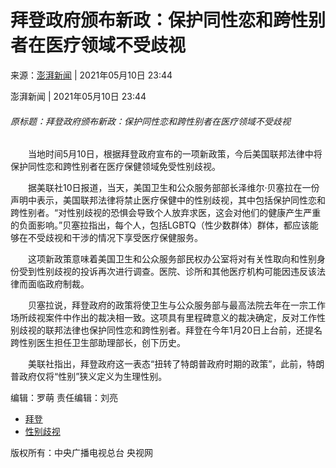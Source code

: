 # 拜登政府颁布新政：保护同性恋和跨性别者在医疗领域不受歧视

来源：[澎湃新闻](https://www.thepaper.cn/newsDetail_forward_12605520) | 2021年05月10日 23:44

澎湃新闻 | 2021年05月10日 23:44

###### 原标题：拜登政府颁布新政：保护同性恋和跨性别者在医疗领域不受歧视

　　当地时间5月10日，根据拜登政府宣布的一项新政策，今后美国联邦法律中将保护同性恋和跨性别者在医疗保健领域免受性别歧视。

　　据美联社10日报道，当天，美国卫生和公众服务部部长泽维尔·贝塞拉在一份声明中表示，美国联邦法律将禁止医疗保健中的性别歧视，其中包括保护同性恋和跨性别者。“对性别歧视的恐惧会导致个人放弃求医，这会对他们的健康产生严重的负面影响。”贝塞拉指出，每个人，包括LGBTQ（性少数群体）群体，都应该能够在不受歧视和干涉的情况下享受医疗保健服务。

　　这项新政策意味着美国卫生和公众服务部民权办公室将对有关性取向和性别身份受到性别歧视的投诉再次进行调查。医院、诊所和其他医疗机构可能因违反该法律而面临政府制裁。

　　贝塞拉说，拜登政府的政策将使卫生与公众服务部与最高法院去年在一宗工作场所歧视案件中作出的裁决相一致。这项具有里程碑意义的裁决确定，反对工作性别歧视的联邦法律也保护同性恋和跨性别者。拜登在今年1月20日上台前，还提名跨性别医生担任卫生部助理部长，创下历史。

　　美联社指出，拜登政府这一表态“扭转了特朗普政府时期的政策”，此前，特朗普政府仅将“性别”狭义定义为生理性别。

编辑：罗萌 责任编辑：刘亮

-   [拜登](https://search.cctv.com/search.php?qtext=拜登)
-   [性别歧视](https://search.cctv.com/search.php?qtext=性别歧视)

版权所有：中央广播电视总台 央视网